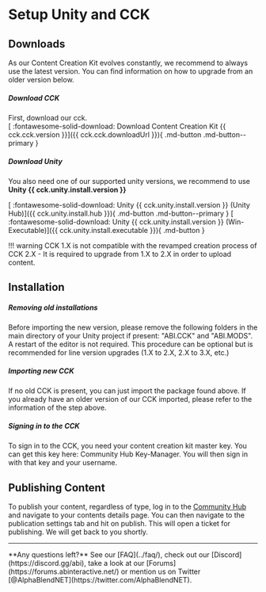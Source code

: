 # Setup Unity and CCK


## Downloads
As our Content Creation Kit evolves constantly, we recommend to always use the latest version. You can find information
on how to upgrade from an older version below.

##### Download CCK
First, download our cck.  
[ :fontawesome-solid-download: Download Content Creation Kit {{ cck.cck.version }}]({{ cck.cck.downloadUrl }}){ .md-button .md-button--primary }


##### Download Unity
You also need one of our supported unity versions, we recommend to use **Unity {{ cck.unity.install.version }}**

[ :fontawesome-solid-download: Unity {{ cck.unity.install.version }} (Unity Hub)]({{ cck.unity.install.hub }}){ .md-button .md-button--primary }
[ :fontawesome-solid-download: Unity {{ cck.unity.install.version }} (Win-Executable)]({{ cck.unity.install.executable }}){ .md-button }

!!! warning
    CCK 1.X is not compatible with the revamped creation process of CCK 2.X - It is required to upgrade from 1.X to
    2.X in order to upload content.

## Installation

##### Removing old installations
Before importing the new version, please remove the following folders in the main directory of your Unity project if
present: "ABI.CCK" and "ABI.MODS". A restart of the editor is not required. This procedure can be optional but is recommended for line version upgrades (1.X to 2.X, 2.X to 3.X, etc.)

##### Importing new CCK
If no old CCK is present, you can just import the package found above. If you already have an older version of our CCK
imported, please refer to the information of the step above.

##### Signing in to the CCK
To sign in to the CCK, you need your content creation kit master key. You can get this key here: Community Hub Key-Manager.
You will then sign in with that key and your username.

## Publishing Content
To publish your content, regardless of type, log in to the [Community Hub](https://hub.abinteractive.net/) and navigate
to your contents details page. You can then navigate to the publication settings tab and hit on publish. This will open
a ticket for publishing. We will get back to you shortly.

<hr>
**Any questions left?**  
See our [FAQ](../faq/), check out our [Discord](https://discord.gg/abi), take a look at our 
[Forums](https://forums.abinteractive.net/) or mention us on Twitter [@AlphaBlendNET](https://twitter.com/AlphaBlendNET).
